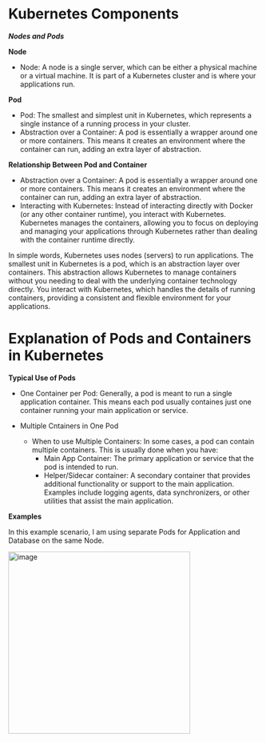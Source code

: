 # Kubernetes Components  

<i><b>Nodes and Pods</b></i>  

<b>Node  </b>

  - Node: A node is a single server, which can be either a physical machine or a virtual machine. It is part of a Kubernetes cluster and is where your applications run.

<b>Pod  </b>

- Pod: The smallest and simplest unit in Kubernetes, which represents a single instance of a running process in your cluster.
- Abstraction over a Container: A pod is essentially a wrapper around one or more containers. This means it creates an environment where the container can run, adding an extra layer of abstraction.

<b>Relationship Between Pod and Container   </b>

- Abstraction over a Container: A pod is essentially a wrapper around one or more containers. This means it creates an environment where the container can run, adding an extra layer of abstraction.
- Interacting with Kubernetes: Instead of interacting directly with Docker (or any other container runtime), you interact with Kubernetes. Kubernetes manages the containers, allowing you to focus on deploying and managing your applications through Kubernetes rather than dealing with the container runtime directly.

In simple words, Kubernetes uses nodes (servers) to run applications. The smallest unit in Kubernetes is a pod, which is an abstraction layer over containers. This abstraction allows Kubernetes to manage containers without you needing to deal with the underlying container technology directly. You interact with Kubernetes, which handles the details of running containers, providing a consistent and flexible environment for your applications.  

# Explanation of Pods and Containers in Kubernetes


<b>Typical Use of Pods</b>  

- One Container per Pod: Generally, a pod is meant to run a single application container. This means each pod usually containes just one container running your main application or service.

- Multiple Cntainers in One Pod
    - When to use Multiple Containers: In some cases, a pod can contain multiple containers. This is usually done when you have:
      - Main App Container: The primary application or service that the pod is intended to run.
      - Helper/Sidecar container: A secondary container that provides additional functionality or support to the main application. Examples include logging agents, data synchronizers, or other utilities that assist the main application.

<b>Examples</b>

In this example scenario, I am using separate Pods for Application and Database on the same Node.  

<img width="364" alt="image" src="https://github.com/user-attachments/assets/4f9f2e47-b9a4-4533-b308-eb3076503b24">  

<br>
 





